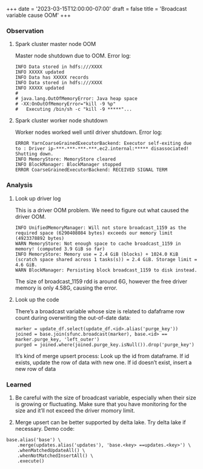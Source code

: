 +++
date = '2023-03-15T12:00:00-07:00'
draft = false
title = 'Broadcast variable cause OOM'
+++
### Observation

1. Spark cluster master node OOM  

    Master node shutdown due to OOM. Error log:
    ```
    INFO Data stored in hdfs:///XXXX
    INFO XXXXX updated
    INFO Data has XXXXX records
    INFO Data stored in hdfs:///XXXX
    INFO XXXXX updated
    #
    # java.lang.OutOfMemoryError: Java heap space
    # -XX:OnOutOfMemoryError="kill -9 %p"
    #   Executing /bin/sh -c "kill -9 *****"...
    ```

2. Spark cluster worker node shutdown  

    Worker nodes worked well until driver shutdown. Error log:
    ```
    ERROR YarnCoarseGrainedExecutorBackend: Executor self-exiting due to : Driver ip-***-***-***-***.ec2.internal:***** disassociated! Shutting down.
    INFO MemoryStore: MemoryStore cleared
    INFO BlockManager: BlockManager stopped
    ERROR CoarseGrainedExecutorBackend: RECEIVED SIGNAL TERM
    ```

### Analysis

1. Look up driver log  

    This is a driver OOM problem. We need to figure out what caused the driver OOM.

    ```
    INFO UnifiedMemoryManager: Will not store broadcast_1159 as the required space (6290408084 bytes) exceeds our memory limit (4923378892 bytes)
    WARN MemoryStore: Not enough space to cache broadcast_1159 in memory! (computed 3.9 GiB so far)
    INFO MemoryStore: Memory use = 2.4 GiB (blocks) + 1024.0 KiB (scratch space shared across 1 tasks(s)) = 2.4 GiB. Storage limit = 4.6 GiB.
    WARN BlockManager: Persisting block broadcast_1159 to disk instead.
    ```

    The size of broadcast_1159 rdd is around 6G, however the free driver memory is only 4.58G, causing the error.

2. Look up the code  

    There’s a broadcast variable whose size is related to dafaframe row count during overwriting the out-of-date data:

    ```
    marker = update_df.select(update_df.<id>.alias('purge_key'))
    joined = base.join(sfunc.broadcast(marker), base.<id> == marker.purge_key, 'left_outer')
    purged = joined.where(joined.purge_key.isNull()).drop('purge_key')
    ```

    It’s kind of merge upsert process: Look up the id from dataframe. If id exists, update the row of data with new one. If id doesn’t exist, insert a new row of data  

### Learned

1. Be careful with the size of broadcast variable, especially when their size is growing or fluctuating. Make sure that you have monitoring for the size and it’ll not exceed the driver momory limit.

2. Merge upsert can be better supported by delta lake. Try delta lake if necessary. Demo code:

```
base.alias('base') \
    .merge(updates.alias('updates'), 'base.<key> ==updates.<key>') \
    .whenMatchedUpdateAll() \
    .whenNotMatchedInsertAll() \
    .execute()
```
